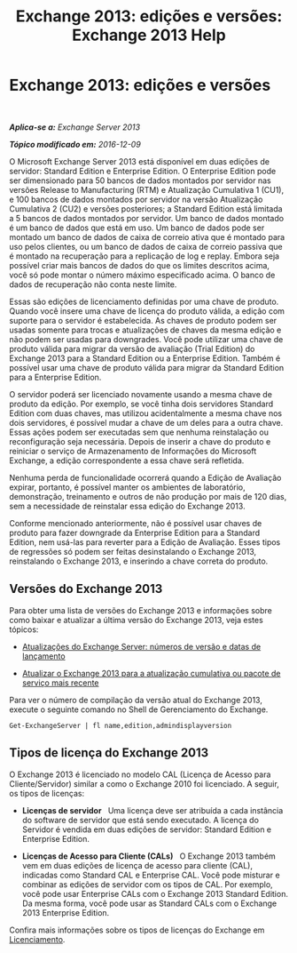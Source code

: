 ﻿---
title: 'Exchange 2013: edições e versões: Exchange 2013 Help'
TOCTitle: 'Exchange 2013: edições e versões'
ms:assetid: b563b543-fb3f-4465-9a54-cbfd680aee1f
ms:mtpsurl: https://technet.microsoft.com/pt-br/library/Bb232170(v=EXCHG.150)
ms:contentKeyID: 50556282
ms.date: 01/10/2018
mtps_version: v=EXCHG.150
ms.translationtype: HT
---

# Exchange 2013: edições e versões

 

_**Aplica-se a:** Exchange Server 2013_

_**Tópico modificado em:** 2016-12-09_

O Microsoft Exchange Server 2013 está disponível em duas edições de servidor: Standard Edition e Enterprise Edition. O Enterprise Edition pode ser dimensionado para 50 bancos de dados montados por servidor nas versões Release to Manufacturing (RTM) e Atualização Cumulativa 1 (CU1), e 100 bancos de dados montados por servidor na versão Atualização Cumulativa 2 (CU2) e versões posteriores; a Standard Edition está limitada a 5 bancos de dados montados por servidor. Um banco de dados montado é um banco de dados que está em uso. Um banco de dados pode ser montado um banco de dados de caixa de correio ativa que é montado para uso pelos clientes, ou um banco de dados de caixa de correio passiva que é montado na recuperação para a replicação de log e replay. Embora seja possível criar mais bancos de dados do que os limites descritos acima, você só pode montar o número máximo especificado acima. O banco de dados de recuperação não conta neste limite.

Essas são edições de licenciamento definidas por uma chave de produto. Quando você insere uma chave de licença do produto válida, a edição com suporte para o servidor é estabelecida. As chaves de produto podem ser usadas somente para trocas e atualizações de chaves da mesma edição e não podem ser usadas para downgrades. Você pode utilizar uma chave de produto válida para migrar da versão de avaliação (Trial Edition) do Exchange 2013 para a Standard Edition ou a Enterprise Edition. Também é possível usar uma chave de produto válida para migrar da Standard Edition para a Enterprise Edition.

O servidor poderá ser licenciado novamente usando a mesma chave de produto da edição. Por exemplo, se você tinha dois servidores Standard Edition com duas chaves, mas utilizou acidentalmente a mesma chave nos dois servidores, é possível mudar a chave de um deles para a outra chave. Essas ações podem ser executadas sem que nenhuma reinstalação ou reconfiguração seja necessária. Depois de inserir a chave do produto e reiniciar o serviço de Armazenamento de Informações do Microsoft Exchange, a edição correspondente a essa chave será refletida.

Nenhuma perda de funcionalidade ocorrerá quando a Edição de Avaliação expirar, portanto, é possível manter os ambientes de laboratório, demonstração, treinamento e outros de não produção por mais de 120 dias, sem a necessidade de reinstalar essa edição do Exchange 2013.

Conforme mencionado anteriormente, não é possível usar chaves de produto para fazer downgrade da Enterprise Edition para a Standard Edition, nem usá-las para reverter para a Edição de Avaliação. Esses tipos de regressões só podem ser feitas desinstalando o Exchange 2013, reinstalando o Exchange 2013, e inserindo a chave correta do produto.

## Versões do Exchange 2013

Para obter uma lista de versões do Exchange 2013 e informações sobre como baixar e atualizar a última versão do Exchange 2013, veja estes tópicos:

  - [Atualizações do Exchange Server: números de versão e datas de lançamento](https://technet.microsoft.com/pt-br/library/hh135098\(v=exchg.150\))

  - [Atualizar o Exchange 2013 para a atualização cumulativa ou pacote de serviço mais recente](upgrade-exchange-2013-to-the-latest-cumulative-update-or-service-pack-exchange-2013-help.md)

Para ver o número de compilação da versão atual do Exchange 2013, execute o seguinte comando no Shell de Gerenciamento do Exchange.

    Get-ExchangeServer | fl name,edition,admindisplayversion

## Tipos de licença do Exchange 2013

O Exchange 2013 é licenciado no modelo CAL (Licença de Acesso para Cliente/Servidor) similar a como o Exchange 2010 foi licenciado. A seguir, os tipos de licenças:

  - **Licenças de servidor**   Uma licença deve ser atribuída a cada instância do software de servidor que está sendo executado. A licença do Servidor é vendida em duas edições de servidor: Standard Edition e Enterprise Edition.

  - **Licenças de Acesso para Cliente (CALs)**   O Exchange 2013 também vem em duas edições de licença de acesso para cliente (CAL), indicadas como Standard CAL e Enterprise CAL. Você pode misturar e combinar as edições de servidor com os tipos de CAL. Por exemplo, você pode usar Enterprise CALs com o Exchange 2013 Standard Edition. Da mesma forma, você pode usar as Standard CALs com o Exchange 2013 Enterprise Edition.

Confira mais informações sobre os tipos de licenças do Exchange em [Licenciamento](https://go.microsoft.com/fwlink/p/?linkid=392675).

